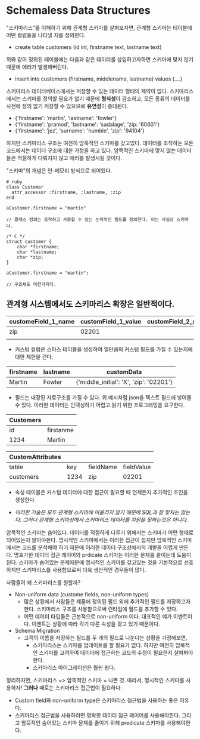# Schemaless Data Structures

"스키마리스"를 이해하기 위해 관계형 스키마를 살펴보자면, 관계형 스키마는 테이블에 어떤 컬럼들을 나타낼 지를 정의한다.
- create table customers (id int, firstname text, lastname text)

위와 같이 정의된 테이블에는 다음과 같은 데이터를 삽입하고자하면 스키마에 맞지 않기 때문에 에러가 발생해버린다.
- insert into customers (firstname, middlename, lastname) values (....)

스키마리스 데이터베이스에서는 저장할 수 있는 데이터 형태의 제약이 없다. 스키마리스에서는 스키마를 정의할 필요가 없기 때문에 **형식성**이 감소하고, 모든 종류의 데이터를 사전에 정의 없기 저장할 수 있으므로 **유연성**이 증대된다.
- {'firstname': 'martin', 'lastname': 'fowler'}
- {'firstname': 'pramod', 'lastname': 'sadalage', 'zip: '60601'}
- {'firstname': 'jez', 'surname': 'humble', 'zip': '94104'}

하지만 스키마리스 구조는 여전히 암묵적인 스키마를 갖고있다. 데이터를 조작하는 모든 코드에서는 데이터 구조에 대한 가정을 하고 있다. 암묵적인 스키마에 맞지 않는 데이터들은 적절하게 다뤄지지 않고 에러를 발생시킬 것이다. 

"스키마"의 개념은 인-메모리 방식으로 되어있다.
```
# ruby
class Customer
  attr_accessor :firstname, :lastname, :zip
end

aCustomer.firstname = "martin"

// 클래스 정의는 조작하고 사용할 수 있는 논리적인 필드를 정의한다. 이는 사실상 스키마다.

/* C */
struct customer {
    char *firstname;
    char *lastname;
    char *zip;
}

aCustomer.firstname = "martin";

// 구조체도 마찬가지다.
```


## 관계형 시스템에서도 스키마리스 확장은 일반적이다.
|customeField_1_name|customField_1_value|customField_2_name|
|------|-----|----|
|zip|02201||
|  |  |  |

- 커스텀 컬럼은 스파스 테이블을 생성하여 얼만큼의 커스텀 필드를 가질 수 있는지에 대한 제한을 건다.

|firstname|lastname|customData|
|---------|--------|----------|
|Martin|Fowler|{'middle_initial': 'X', 'zip': '02201'}
- 필드는 내장된 자료구조를 가질 수 있다. 위 예시처럼 json을 텍스트 필드에 넣어둘 수 있다. 이러한 데이터는 인덱싱하기 어렵고 읽기 위한 프로그래밍을 요구한다.

|Customers|  |
|---------|---|
|id|firstanme|
|1234|Martin|

|CustomAttributes| | | |
|----------------|-|-|-|
|table|key|fieldName|fieldValue|
|customers|1234|zip|02201|

- 속성 테이블은 커스텀 데이터에 대한 접근이 필요할 때 언제든지 추가적인 조인을 생성한다.

- *이러한 기술은 모두 관계형 스키마에 어울리지 않기 때문에 SQL과 잘 맞지는 않는다. 그러나 관계형 스키마상에서 스키마리스 데이터를 지원을 못하는것은 아니다.*


암묵적인 스키마는 숨어있다. 데이터를 적절하게 다루기 위해서는 스키마가 어떤 형태로 되어있는지 알아야한다. 명시적인 스키마에서는 이러한 접근이 쉽지만 암묵적인 스키마에서는 코드를 분석해야 하기 때문에 이러한 데이터 구조상에서의 개발을 어렵게 만든다. 명호가한 데이터 접근 레이어와 prdicate 스키마는 이러한 문제를 줄이는데 도움이 된다. 스키마가 숨어있는 문제때문에 명시적인 스키마를 갖고있는 것을 기본적으로 선호하지만 스키마리스를 사용함으로써 더욱 생산적인 경우들이 많다.

사람들이 왜 스키마리스를 원할까?
- Non-uniform data (custome fields, non-uniform types)
  - 많은 상황에서 사람들은 제품에 정의된 필드 외에 추가적인 필드를 저장하고자 한다. 스키마리스 구조를 사용함으로써 런타임에 필드를 추가할 수 있다.
  - 어떤 데이터 타입들은 근본적으로 non-uniform 이다. 대표적인 예가 이벤트이다. 이벤트는 상황에 따라 각기 다른 속성을 갖고 있기 때문이다.
- Schema Migration
  - 고객의 이름을 저장하는 필드를 두 개의 필드로 나눈다는 상황을 가정해보면,
    - 스키마리스는 스키마를 업데이트를 할 필요가 없다. 하지만 여전히 암묵적인 스키마를 고려하여 데이터에 접근하는 코드의 수정이 필요한지 살펴봐야한다.
    - 스키마리스 마이그레이션은 훨씬 쉽다. 

정리하자면, 스키마리스 => 암묵적인 스키마 = 나쁜 것. 따라서, 명시적인 스키마를 사용하자! **그러나** 때로는 스키마리스 접근법이 필요하다.
- Custom field와 non-uniform type은 스키마리스 접근법을 사용하는 좋은 이유다.
- 스키마리스 접근법을 사용하려면 명확한 데이터 접근 레이어를 사용해야한다. 그리고 암묵적인 숨어있는 스키마 문제를 줄이기 위해 predicate 스키마를 사용해야한다.